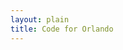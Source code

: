 ```yaml
---
layout: plain
title: Code for Orlando
---
```

<script>

function poll_help_needed(repository_name, issues_url_description, contributors_url) {
  console.log(issues_url_description.replace("{/number}", "?assignee=none&amp;labels=help"));
}

{% for repository in site.github.public_repositories %}poll_help_needed('{{ repository.name }}', '{{ repository.issues_url }}', '{{ repository.contributors_url }}');
{% endfor %}

</script>
